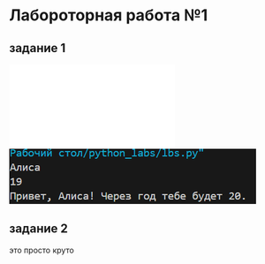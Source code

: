 # Лабороторная работа №1

## задание 1
![КОД](./codes/01.py)
![result](./images/lab01/01task.png)
## задание 2
это просто круто
